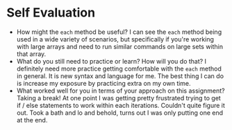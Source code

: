 # Self Evaluation

- How might the `each` method be useful? I can see the `each` method being used in a wide variety of scenarios, but specifically if you're working with large arrays and need to run similar commands on large sets within that array.
- What do you still need to practice or learn? How will you do that?
I definitely need more practice getting comfortable with the `each` method in general. It is new syntax and language for me. The best thing I can do is increase my exposure by practicing extra on my own time.
- What worked well for you in terms of your approach on this
assignment? Taking a break! At one point I was getting pretty frustrated trying to get if / else statements to work within each iterations. Couldn't quite figure it out. Took a bath and lo and behold, turns out I was only putting one end at the end.